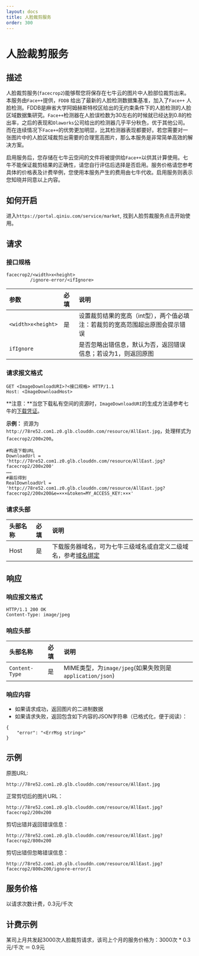 ```yaml
---
layout: docs
title: 人脸裁剪服务
order: 300
---
```


<a id="facecrop2"></a>
# 人脸裁剪服务

<a id="facecrop2-descrition"></a>
## 描述

人脸裁剪服务(`facecrop2`)能够帮您将保存在七牛云的图片中人脸部位裁剪出来。本服务由`Face++`提供，`FDDB` 给出了最新的人脸检测数据集基准，加入了`Face++` 人脸检测。FDDB是麻省大学阿姆赫斯特校区给出的无约束条件下的人脸检测的人脸区域数据集研究。`Face++`检测器在人脸误检数为30左右的时候就已经达到0.8的检出率，之后的表现和`Olaworks`公司给出的检测器几乎平分秋色，优于其他公司。而在连续情况下`Face++`的优势更加明显，比其检测器表现都要好。若您需要对一张图片中的人脸区域裁剪出需要的合理宽高图片，那么本服务是非常简单高效的解决方案。

启用服务后，您存储在七牛云空间的文件将被提供给`Face++`以供其计算使用。七牛不能保证裁剪结果的正确性，请您自行评估后选择是否启用。服务价格请您参考具体的价格表及计费举例，您使用本服务产生的费用由七牛代收。启用服务则表示您知晓并同意以上内容。

<a id="facecrop2-open"></a>
## 如何开启

进入`https://portal.qiniu.com/service/market`, 找到人脸剪裁服务点击开始使用。

<a id="facecrop2-request"></a>
## 请求

<a id="facecrop2-interface"></a>
### 接口规格

```
facecrop2/<width>x<height>
		 /ignore-error/<ifIgnore>

```
参数           	   | 必填  | 说明
:----------------- | :--- | :------------------------------------------
`<width>x<height>`   |  是   | 设置裁剪结果的宽高（int型），两个值必填<br>注：若裁剪的宽高范围超出原图会提示错误
`ifIgnore` 	       |      | 是否忽略出错信息，默认为否，返回错误信息；若设为1，则返回原图

<a id="facecrop2-request-syntax"></a>
### 请求报文格式

```
GET <ImageDownloadURI>?<接口规格> HTTP/1.1 
Host: <ImageDownloadHost> 
```

**注意：**当您下载私有空间的资源时，`ImageDownloadURI`的生成方法请参考七牛的[下载凭证][download-tokenHref]。

**示例：**
资源为`http://78re52.com1.z0.glb.clouddn.com/resource/AllEast.jpg`，处理样式为`facecrop2/200x200`。

```
#构造下载URL
DownloadUrl = 'http://78re52.com1.z0.glb.clouddn.com/resource/AllEast.jpg?facecrop2/200x200'
……
#最后得到
RealDownloadUrl = 'http://78re52.com1.z0.glb.clouddn.com/resource/AllEast.jpg?facecrop2/200x200&e=×××&token=MY_ACCESS_KEY:×××'
```

<a id="facecrop2-request-header"></a>
### 请求头部

头部名称         |  必填  | 说明
:------------- | :--- | :------------------------------------------
Host           | 是   | 下载服务器域名，可为七牛三级域名或自定义二级域名，参考[域名绑定](http://kb.qiniu.com/53a48154)

<a id="facecrop2-response"></a>
## 响应

<a id="facecrop2-response-syntax"></a>
### 响应报文格式

```
HTTP/1.1 200 OK
Content-Type: image/jpeg
```

<a id="facecrop2-response-header"></a>
### 响应头部  

头部名称         |  必填  | 说明
:------------- | :--- | :------------------------------------------
`Content-Type`   | 是   | MIME类型，为`image/jpeg`(如果失败则是`application/json`)

<a id="facecrop2-response-body"></a>
### 响应内容

+ 如果请求成功，返回图片的二进制数据
+ 如果请求失败，返回包含如下内容的JSON字符串（已格式化，便于阅读）：

```
{ 
	"error": "<ErrMsg string>"
}
```

<a id="facecrop2-example"></a>
## 示例

原图URL:

```
http://78re52.com1.z0.glb.clouddn.com/resource/AllEast.jpg
```

正常剪切后的图片URL：

```
http://78re52.com1.z0.glb.clouddn.com/resource/AllEast.jpg?facecrop2/200x200 
```

剪切出错并返回错误信息：

```
http://78re52.com1.z0.glb.clouddn.com/resource/AllEast.jpg?facecrop2/800x200
```

剪切出错但忽略错误信息：

```
http://78re52.com1.z0.glb.clouddn.com/resource/AllEast.jpg?facecrop2/800x200/ignore-error/1
```

<a id="facecrop2-price"></a>
## 服务价格

以请求次数计费，0.3元/千次

<a id="facecrop2-price-example"></a>
## 计费示例

某司上月共发起3000次人脸裁剪请求，该司上个月的服务价格为：3000次 * 0.3元/千次 ＝ 0.9元

[download-tokenHref]: http://developer.qiniu.com/docs/v6/api/reference/security/download-token.html  "下载凭证"